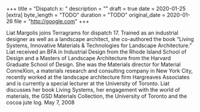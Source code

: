 +++
title = "Dispatch x: "
description = ""
draft = true
date = 2020-01-25
[extra]
byte_length = "TODO"
duration = "TODO"
original_date = 2020-01-26
file = "http://google.com"
+++

Liat Margolis joins Terragrams for dispatch 17. Trained as an industrial designer as well as a landscape architect, she co-authored the book “Living Systems, Innovative Materials & Technologies for Landscape Architecture.” Liat received an BFA in Industrial Design from the Rhode Island School of Design and a Masters of Landscape Architecture from the Harvard Graduate School of Design. She was the Materials director for Material ConneXion, a materials research and consulting company in New York City, recently worked at the landscape architecture firm Hargreaves Associates and is currently a special lecturer at the University of Toronto. Liat discusses her book Living Systems, her engagement with the world of materials, the GSD Materials Collection, the University of Toronto and the cocoa jute log. May 7, 2008
